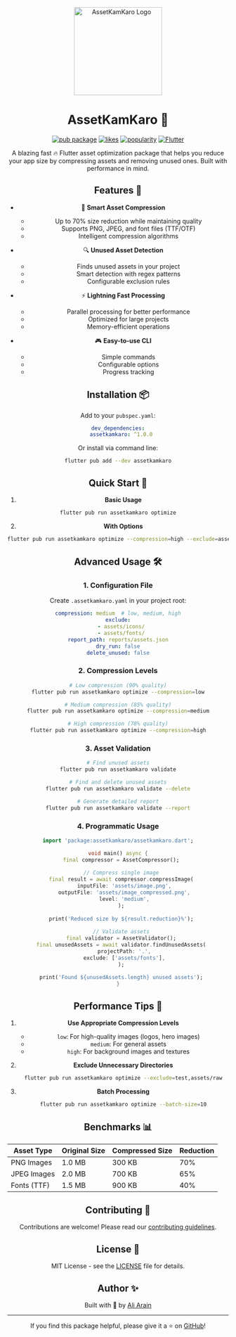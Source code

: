 <div align="center">

<picture>
  <source media="(prefers-color-scheme: dark)" srcset="assets/logo_dark.svg">
  <source media="(prefers-color-scheme: light)" srcset="assets/logo.svg">
  <img alt="AssetKamKaro Logo" src="assets/logo.png" width="200" height="200">
</picture>

# AssetKamKaro 🚀

[![pub package](https://img.shields.io/pub/v/assetkamkaro.svg)](https://pub.dev/packages/assetkamkaro)
[![likes](https://img.shields.io/pub/likes/assetkamkaro?logo=dart)](https://pub.dev/packages/assetkamkaro/score)
[![popularity](https://img.shields.io/pub/popularity/assetkamkaro?logo=dart)](https://pub.dev/packages/assetkamkaro/score)
[![Flutter](https://img.shields.io/badge/Flutter-3.x-blue.svg)](https://flutter.dev)

A blazing fast 🔥 Flutter asset optimization package that helps you reduce your app size by compressing assets and removing unused ones. Built with performance in mind.

## Features 💫

- 🎯 **Smart Asset Compression**
  - Up to 70% size reduction while maintaining quality
  - Supports PNG, JPEG, and font files (TTF/OTF)
  - Intelligent compression algorithms
  
- 🔍 **Unused Asset Detection**
  - Finds unused assets in your project
  - Smart detection with regex patterns
  - Configurable exclusion rules
  
- ⚡ **Lightning Fast Processing**
  - Parallel processing for better performance
  - Optimized for large projects
  - Memory-efficient operations

- 🎮 **Easy-to-use CLI**
  - Simple commands
  - Configurable options
  - Progress tracking

## Installation 📦

Add to your `pubspec.yaml`:

```yaml
dev_dependencies:
  assetkamkaro: ^1.0.0
```

Or install via command line:

```bash
flutter pub add --dev assetkamkaro
```

## Quick Start 🚀

1. **Basic Usage**

```bash
flutter pub run assetkamkaro optimize
```

2. **With Options**

```bash
flutter pub run assetkamkaro optimize --compression=high --exclude=assets/fonts
```

## Advanced Usage 🛠️

### 1. Configuration File

Create `.assetkamkaro.yaml` in your project root:

```yaml
compression: medium  # low, medium, high
exclude:
  - assets/icons/
  - assets/fonts/
report_path: reports/assets.json
dry_run: false
delete_unused: false
```

### 2. Compression Levels

```bash
# Low compression (90% quality)
flutter pub run assetkamkaro optimize --compression=low

# Medium compression (85% quality)
flutter pub run assetkamkaro optimize --compression=medium

# High compression (78% quality)
flutter pub run assetkamkaro optimize --compression=high
```

### 3. Asset Validation

```bash
# Find unused assets
flutter pub run assetkamkaro validate

# Find and delete unused assets
flutter pub run assetkamkaro validate --delete

# Generate detailed report
flutter pub run assetkamkaro validate --report
```

### 4. Programmatic Usage

```dart
import 'package:assetkamkaro/assetkamkaro.dart';

void main() async {
  final compressor = AssetCompressor();
  
  // Compress single image
  final result = await compressor.compressImage(
    inputFile: 'assets/image.png',
    outputFile: 'assets/image_compressed.png',
    level: 'medium',
  );
  
  print('Reduced size by ${result.reduction}%');
  
  // Validate assets
  final validator = AssetValidator();
  final unusedAssets = await validator.findUnusedAssets(
    projectPath: '.',
    exclude: ['assets/fonts'],
  );
  
  print('Found ${unusedAssets.length} unused assets');
}
```

## Performance Tips 🎯

1. **Use Appropriate Compression Levels**
   - `low`: For high-quality images (logos, hero images)
   - `medium`: For general assets
   - `high`: For background images and textures

2. **Exclude Unnecessary Directories**
   ```bash
   flutter pub run assetkamkaro optimize --exclude=test,assets/raw
   ```

3. **Batch Processing**
   ```bash
   flutter pub run assetkamkaro optimize --batch-size=10
   ```

## Benchmarks 📊

| Asset Type | Original Size | Compressed Size | Reduction |
|------------|--------------|-----------------|-----------|
| PNG Images | 1.0 MB       | 300 KB         | 70%       |
| JPEG Images| 2.0 MB       | 700 KB         | 65%       |
| Fonts (TTF)| 1.5 MB       | 900 KB         | 40%       |

## Contributing 🤝

Contributions are welcome! Please read our [contributing guidelines](CONTRIBUTING.md).

## License 📄

MIT License - see the [LICENSE](LICENSE) file for details.

## Author ✨

Built with 💙 by [Ali Arain](https://github.com/aliarain)

---

If you find this package helpful, please give it a ⭐️ on [GitHub](https://github.com/aliarain/assetkamkaro)!
